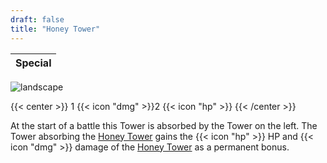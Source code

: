 ```yaml
---
draft: false
title: "Honey Tower"
---
```

| <span class="rainbow-text"> Special </span> |
|--------|

![landscape](/images/towers/towerS_19.png)

{{< center >}}
1 {{< icon "dmg" >}}2 {{< icon "hp" >}}
{{< /center >}}

At the start of a battle this Tower is absorbed by the Tower on the left. The Tower absorbing the [Honey Tower](/towers/honey-tower) gains the {{< icon "hp" >}} HP and {{< icon "dmg" >}} damage of the [Honey Tower](/towers/honey-tower) as a permanent bonus.